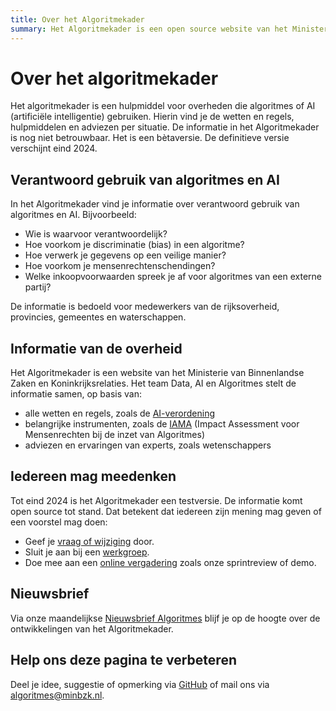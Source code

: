 ```yaml
---
title: Over het Algoritmekader
summary: Het Algoritmekader is een open source website van het Ministerie van Binnenlandse Zaken, met alle regels voor overheden die algoritmes of AI gebruiken.
---
```

# Over het algoritmekader 
Het algoritmekader is een hulpmiddel voor overheden die algoritmes of AI (artificiële intelligentie) gebruiken. Hierin vind je de wetten en regels, hulpmiddelen en adviezen per situatie. De informatie in het Algoritmekader is nog niet betrouwbaar. Het is een bètaversie. De definitieve versie verschijnt eind 2024.

## Verantwoord gebruik van algoritmes en AI
In het Algoritmekader vind je informatie over verantwoord gebruik van algoritmes en AI. Bijvoorbeeld:
- Wie is waarvoor verantwoordelijk?
- Hoe voorkom je discriminatie (bias) in een algoritme?
- Hoe verwerk je gegevens op een veilige manier?
- Hoe voorkom je mensenrechtenschendingen?
- Welke inkoopvoorwaarden spreek je af voor algoritmes van een externe partij?

De informatie is bedoeld voor medewerkers van de rijksoverheid, provincies, gemeentes en waterschappen.

## Informatie van de overheid
Het Algoritmekader is een website van het Ministerie van Binnenlandse Zaken en Koninkrijksrelaties. Het team Data, AI en Algoritmes stelt de informatie samen, op basis van:
- alle wetten en regels, zoals de [AI-verordening](https://www.digitaleoverheid.nl/overzicht-van-alle-onderwerpen/nieuwe-technologieen-data-en-ethiek/artificiele-intelligentie-ai/ai-verordening/)
- belangrijke instrumenten, zoals de [IAMA](https://www.rijksoverheid.nl/documenten/rapporten/2021/02/25/impact-assessment-mensenrechten-en-algoritmes) (Impact Assessment voor Mensenrechten bij de inzet van Algoritmes)
- adviezen en ervaringen van experts, zoals wetenschappers

## Iedereen mag meedenken
Tot eind 2024 is het Algoritmekader een testversie. De informatie komt open source tot stand. Dat betekent dat iedereen zijn mening mag geven of een voorstel mag doen:
- Geef je [vraag of wijziging](https://minbzk.github.io/Algoritmekader/overhetalgoritmekader/CONTRIBUTING/) door.
- Sluit je aan bij een [werkgroep](https://algoritmes.pleio.nl/).
- Doe mee aan een [online vergadering](https://algoritmes.pleio.nl/events) zoals onze sprintreview of demo.

## Nieuwsbrief
Via onze maandelijkse [Nieuwsbrief Algoritmes](https://algoritmeregister.email-provider.eu/memberforms/subscribe/standalone/form/?a=1pjwwoyxrs&l=vdfr1sbovb) blijf je op de hoogte over de ontwikkelingen van het Algoritmekader.

## Help ons deze pagina te verbeteren
Deel je idee, suggestie of opmerking via [GitHub](https://github.com/MinBZK/Algoritmekader/edit/main/docs/overhetalgoritmekader/index.md) of mail ons via [algoritmes@minbzk.nl](mailto:algoritmes@minbzk.nl).
